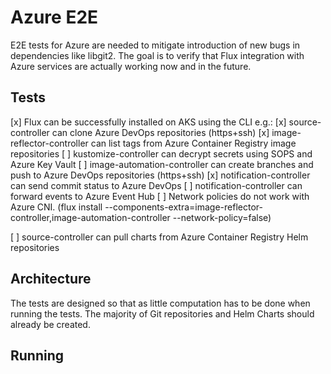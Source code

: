 # Azure E2E

E2E tests for Azure are needed to mitigate introduction of new bugs in dependencies like libgit2. The goal is to verify that Flux integration with
Azure services are actually working now and in the future.

## Tests

[x] Flux can be successfully installed on AKS using the CLI e.g.:
[x] source-controller can clone Azure DevOps repositories (https+ssh)
[x] image-reflector-controller can list tags from Azure Container Registry image repositories
[ ] kustomize-controller can decrypt secrets using SOPS and Azure Key Vault
[ ] image-automation-controller can create branches and push to Azure DevOps repositories (https+ssh)
[x] notification-controller can send commit status to Azure DevOps
[ ] notification-controller can forward events to Azure Event Hub
[ ] Network policies do not work with Azure CNI. (flux install --components-extra=image-reflector-controller,image-automation-controller --network-policy=false)

[ ] source-controller can pull charts from Azure Container Registry Helm repositories

## Architecture

The tests are designed so that as little computation has to be done when running the tests. The majority of Git repositories and Helm Charts should
already be created.



## Running
